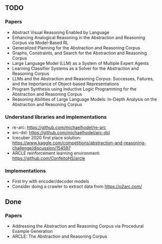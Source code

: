 ## TODO

### Papers

- Abstract Visual Reasoning Enabled by Language
- Enhancing Analogical Reasoning in the Abstraction and Reasoning Corpus via Model-Based RL
- Generalized Planning for the Abstraction and Reasoning Corpus
- Graphs, Constraints, and Search for the Abstraction and Reasoning Corpus
- Large Language Model (LLM) as a System of Multiple Expert Agents
- Learning Classifier Systems as a Solver for the Abstraction and Reasoning Corpus
- LLMs and the Abstraction and Reasoning Corpus: Successes, Failures, and the Importance of Object-based Representations
- Program Synthesis using Inductive Logic Programming for the Abstraction and Reasoning Corpus
- Reasoning Abilities of Large Language Models: In-Depth Analysis on the Abstraction and Reasoning Corpus


### Understand libraries and implementations

- re-arc: https://github.com/michaelhodel/re-arc
- arc-dsl: https://github.com/michaelhodel/arc-dsl
- Icecuber 2020 first place solution: https://www.kaggle.com/competitions/abstraction-and-reasoning-challenge/discussion/154597
- ARCLE reinforcement learning environment: https://github.com/ConfeitoHS/arcle


### Implementations

- First try with encoder/decoder models
- Consider doing a crawler to extract data from https://o2arc.com/


## Done

### Papers

- Addressing the Abstraction and Reasoning Corpus via Procedural Example Generation
- ARCLE: The Abstraction and Reasoning Corpus

